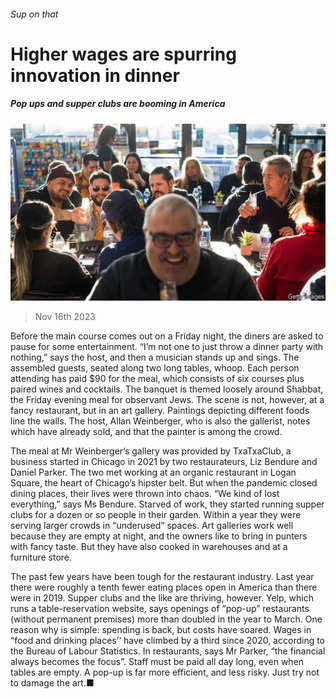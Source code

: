 ###### Sup on that

# Higher wages are spurring innovation in dinner 

##### Pop ups and supper clubs are booming in America 

![image](images/20231118_USP503.jpg) 

> Nov 16th 2023 

Before the main course comes out on a Friday night, the diners are asked to pause for some entertainment. “I’m not one to just throw a dinner party with nothing,” says the host, and then a musician stands up and sings. The assembled guests, seated along two long tables, whoop. Each person attending has paid $90 for the meal, which consists of six courses plus paired wines and cocktails. The banquet is themed loosely around Shabbat, the Friday evening meal for observant Jews. The scene is not, however, at a fancy restaurant, but in an art gallery. Paintings depicting different foods line the walls. The host, Allan Weinberger, who is also the gallerist, notes which have already sold, and that the painter is among the crowd.

The meal at Mr Weinberger’s gallery was provided by TxaTxaClub, a business started in Chicago in 2021 by two restaurateurs, Liz Bendure and Daniel Parker. The two met working at an organic restaurant in Logan Square, the heart of Chicago’s hipster belt. But when the pandemic closed dining places, their lives were thrown into chaos. “We kind of lost everything,” says Ms Bendure. Starved of work, they started running supper clubs for a dozen or so people in their garden. Within a year they were serving larger crowds in “underused” spaces. Art galleries work well because they are empty at night, and the owners like to bring in punters with fancy taste. But they have also cooked in warehouses and at a furniture store.

The past few years have been tough for the restaurant industry. Last year there were roughly a tenth fewer eating places open in America than there were in 2019. Supper clubs and the like are thriving, however. Yelp, which runs a table-reservation website, says openings of “pop-up” restaurants (without permanent premises) more than doubled in the year to March. One reason why is simple: spending is back, but costs have soared. Wages in “food and drinking places’‘ have climbed by a third since 2020, according to the Bureau of Labour Statistics. In restaurants, says Mr Parker, “the financial always becomes the focus”. Staff must be paid all day long, even when tables are empty. A pop-up is far more efficient, and less risky. Just try not to damage the art.■


